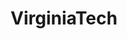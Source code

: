 ---
title: VirginiaTech
crosslinks:
- politics
- xkcd
- fakeid
- swva
- google
- rva
- hokies
- SoSE
- Clemson
- jmu
- tippr
- titanfall
- roanoke
- DataHoarder
- IAmA
- titlegore
- thinkpad
- uwaterloo
---